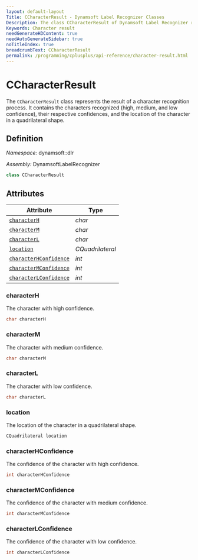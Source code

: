 ```yaml
---
layout: default-layout
Title: CCharacterResult - Dynamsoft Label Recognizer Classes
Description: The class CCharacterResult of Dynamsoft Label Recognizer represents the result of a character recognition process.
Keywords: Character result
needGenerateH3Content: true
needAutoGenerateSidebar: true
noTitleIndex: true
breadcrumbText: CCharacterResult
permalink: /programming/cplusplus/api-reference/character-result.html
---
```




# CCharacterResult

The `CCharacterResult` class represents the result of a character recognition process. It contains the characters recognized (high, medium, and low confidence), their respective confidences, and the location of the character in a quadrilateral shape.

## Definition

*Namespace:* dynamsoft::dlr

*Assembly:* DynamsoftLabelRecognizer

```cpp
class CCharacterResult
```

## Attributes
  
| Attribute | Type |
|---------- | ---- |
| [`characterH`](#characterh) | *char* |
| [`characterM`](#characterm) | *char* |
| [`characterL`](#characterl) | *char* |
| [`location`](#location) | *CQuadrilateral* |
| [`characterHConfidence`](#characterhconfidence) | *int* |
| [`characterMConfidence`](#charactermconfidence) | *int* |
| [`characterLConfidence`](#characterlconfidence) | *int* |

### characterH

The character with high confidence.

```cpp
char characterH
```

### characterM

The character with medium confidence.

```cpp
char characterM
```

### characterL

The character with low confidence.

```cpp
char characterL
```

### location

The location of the character in a quadrilateral shape.

```cpp
CQuadrilateral location
```

### characterHConfidence

The confidence of the character with high confidence.

```cpp
int characterHConfidence
```

### characterMConfidence

The confidence of the character with medium confidence.

```cpp
int characterMConfidence
```

### characterLConfidence

The confidence of the character with low confidence.

```cpp
int characterLConfidence
```
